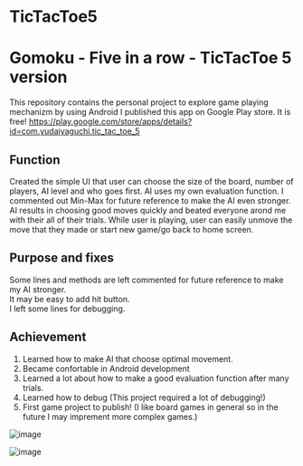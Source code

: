 # TicTacToe5
Gomoku - Five in a row - TicTacToe 5 version
==============================

This repository contains the personal project to explore game playing mechanizm by using Android
I published this app on Google Play store. It is free!
https://play.google.com/store/apps/details?id=com.yudaiyaguchi.tic_tac_toe_5

Function
------------

Created the simple UI that user can choose the size of the board, number of players, AI level and who goes first.
AI uses my own evaluation function. I commented out Min-Max for future reference to make the AI even stronger.
AI results in choosing good moves quickly and beated everyone arond me with their all of their trials.
While user is playing, user can easily unmove the move that they made or start new game/go back to home screen.

Purpose and fixes
--------------

Some lines and methods are left commented for future reference to make my AI stronger. <br />
It may be easy to add hit button. <br />
I left some lines for debugging.  <br />

Achievement 
---------------

1. Learned how to make AI that choose optimal movement. 
2. Became confortable in Android development
3. Learned a lot about how to make a good evaluation function after many trials.
4. Learned how to debug (This project required a lot of debugging!)
5. First game project to publish! (I like board games in general so in the future I may imprement more complex games.)

![image](https://user-images.githubusercontent.com/32227575/46234018-8a438380-c33a-11e8-870a-bc56ccf6d02e.png)

![image](https://user-images.githubusercontent.com/32227575/46234023-8e6fa100-c33a-11e8-9def-520c1cf8cc19.png)
